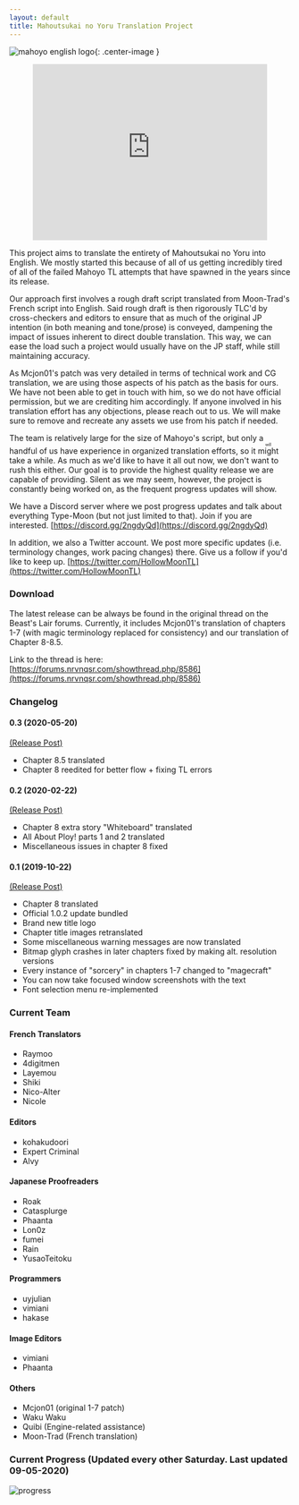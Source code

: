 ```yaml
---
layout: default
title: Mahoutsukai no Yoru Translation Project
---
```


![mahoyo english logo](https://cdn.discordapp.com/attachments/491737125591580692/665809169793679380/mahoyo_english_logo.png){: .center-image }

<iframe style="display:block; margin:0 auto;" width="420" height="315" src="https://www.youtube.com/embed/Uf-9w9O5B7o" frameborder="0" allowfullscreen></iframe>

This project aims to translate the entirety of Mahoutsukai no Yoru into English. We mostly started this because of all of us getting incredibly tired of all of the failed Mahoyo TL attempts that have spawned in the years since its release.

Our approach first involves a rough draft script translated from Moon-Trad's French script into English. Said rough draft is then rigorously TLC'd by cross-checkers and editors to ensure that as much of the original JP intention (in both meaning and tone/prose) is conveyed, dampening the impact of issues inherent to direct double translation. This way, we can ease the load such a project would usually have on the JP staff, while still maintaining accuracy. 

As Mcjon01's patch was very detailed in terms of technical work and CG translation, we are using those aspects of his patch as the basis for ours. We have not been able to get in touch with him, so we do not have official permission, but we are crediting him accordingly. If anyone involved in his translation effort has any objections, please reach out to us. We will make sure to remove and recreate any assets we use from his patch if needed.

The team is relatively large for the size of Mahoyo's script, but only a handful of us have experience in organized translation efforts, so it <ruby><rb>might<rb><rt>will</rt></ruby> take a while. As much as we'd like to have it all out now, we don't want to rush this either. Our goal is to provide the highest quality release we are capable of providing. Silent as we may seem, however, the project is constantly being worked on, as the frequent progress updates will show.

We have a Discord server where we post progress updates and talk about everything Type-Moon (but not just limited to that). Join if you are interested.
[https://discord.gg/2ngdyQd](https://discord.gg/2ngdyQd)

In addition, we also a Twitter account. We post more specific updates (i.e. terminology changes, work pacing changes) there. Give us a follow if you'd like to keep up.
[https://twitter.com/HollowMoonTL](https://twitter.com/HollowMoonTL)

### Download
The latest release can be always be found in the original thread on the Beast's Lair forums. Currently, it includes Mcjon01's translation of chapters 1-7 (with magic terminology replaced for consistency) and our translation of Chapter 8-8.5.

Link to the thread is here: [https://forums.nrvnqsr.com/showthread.php/8586](https://forums.nrvnqsr.com/showthread.php/8586)

### Changelog
#### 0.3 (2020-05-20)
[\(Release Post\)](https://forums.nrvnqsr.com/showthread.php/8586/page7?p=3064717#post3064717)
* Chapter 8.5 translated
* Chapter 8 reedited for better flow + fixing TL errors

#### 0.2 (2020-02-22)
[\(Release Post\)](https://forums.nrvnqsr.com/showthread.php/8586/page5?p=3045386#post3045386)
* Chapter 8 extra story "Whiteboard" translated
* All About Ploy! parts 1 and 2 translated
* Miscellaneous issues in chapter 8 fixed

#### 0.1 (2019-10-22)
[\(Release Post\)](https://forums.nrvnqsr.com/showthread.php/8586/page2?p=3021055#post3021055)
* Chapter 8 translated
* Official 1.0.2 update bundled
* Brand new title logo
* Chapter title images retranslated
* Some miscellaneous warning messages are now translated
* Bitmap glyph crashes in later chapters fixed by making alt. resolution versions
* Every instance of "sorcery" in chapters 1-7 changed to "magecraft"
* You can now take focused window screenshots with the text
* Font selection menu re-implemented

### Current Team

#### French Translators
* Raymoo
* 4digitmen
* Layemou
* Shiki
* Nico-Alter
* Nicole

#### Editors
* kohakudoori
* Expert Criminal
* Alvy  

#### Japanese Proofreaders
* Roak
* Catasplurge
* Phaanta
* Lon0z
* fumei
* Rain
* YusaoTeitoku  

#### Programmers
* uyjulian
* vimiani
* hakase

#### Image Editors
* vimiani
* Phaanta  

#### Others
* Mcjon01 (original 1-7 patch)
* Waku Waku
* Quibi (Engine-related assistance)
* Moon-Trad (French translation)

### Current Progress (Updated every other Saturday. Last updated 09-05-2020)
![progress](https://cdn.discordapp.com/attachments/622576039771504640/752000148137312367/Progress.png)
